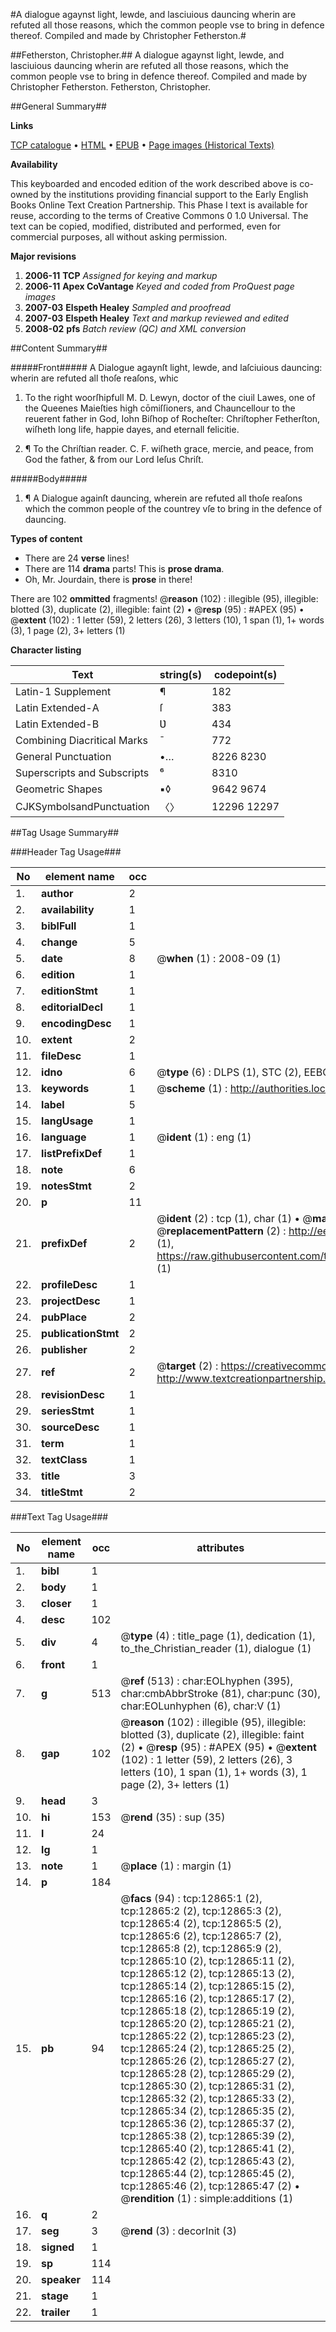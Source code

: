 #A dialogue agaynst light, lewde, and lasciuious dauncing wherin are refuted all those reasons, which the common people vse to bring in defence thereof. Compiled and made by Christopher Fetherston.#

##Fetherston, Christopher.##
A dialogue agaynst light, lewde, and lasciuious dauncing wherin are refuted all those reasons, which the common people vse to bring in defence thereof. Compiled and made by Christopher Fetherston.
Fetherston, Christopher.

##General Summary##

**Links**

[TCP catalogue](http://www.ota.ox.ac.uk/tcp/)  • 
[HTML](http://tei.it.ox.ac.uk/tcp/Texts-HTML/free/A00/A00703.html)  • 
[EPUB](http://tei.it.ox.ac.uk/tcp/Texts-EPUB/free/A00/A00703.epub) • 
[Page images (Historical Texts)](https://data.historicaltexts.jisc.ac.uk/view?pubId=eebo-99847804e&pageId=eebo-99847804e-12865-1)

**Availability**

This keyboarded and encoded edition of the
	       work described above is co-owned by the institutions
	       providing financial support to the Early English Books
	       Online Text Creation Partnership. This Phase I text is
	       available for reuse, according to the terms of Creative
	       Commons 0 1.0 Universal. The text can be copied,
	       modified, distributed and performed, even for
	       commercial purposes, all without asking permission.

**Major revisions**

1. __2006-11__ __TCP__ *Assigned for keying and markup*
1. __2006-11__ __Apex CoVantage__ *Keyed and coded from ProQuest page images*
1. __2007-03__ __Elspeth Healey__ *Sampled and proofread*
1. __2007-03__ __Elspeth Healey__ *Text and markup reviewed and edited*
1. __2008-02__ __pfs__ *Batch review (QC) and XML conversion*

##Content Summary##

#####Front#####
A Dialogue agaynſt light, lewde, and laſciuious dauncing: wherin are refuted all thoſe reaſons, whic
1. To the right woorſhipfull M. D. Lewyn, doctor of the ciuil Lawes, one of the Queenes Maieſties high cōmiſſioners, and Chauncellour to the reuerent father in God, Iohn Biſhop of Rocheſter: Chriſtopher Fetherſton, wiſheth long life, happie dayes, and eternall felicitie.

1. ¶ To the Chriſtian reader. C. F. wiſheth grace, mercie, and peace, from God the father, & from our Lord Ieſus Chriſt.

#####Body#####

1. ¶ A Dialogue againſt dauncing, wherein are refuted all thoſe reaſons which the common people of the countrey vſe to bring in the defence of dauncing.

**Types of content**

  * There are 24 **verse** lines!
  * There are 114 **drama** parts! This is **prose drama**.
  * Oh, Mr. Jourdain, there is **prose** in there!

There are 102 **ommitted** fragments! 
 @__reason__ (102) : illegible (95), illegible: blotted (3), duplicate (2), illegible: faint (2)  •  @__resp__ (95) : #APEX (95)  •  @__extent__ (102) : 1 letter (59), 2 letters (26), 3 letters (10), 1 span (1), 1+ words (3), 1 page (2), 3+ letters (1)

**Character listing**


|Text|string(s)|codepoint(s)|
|---|---|---|
|Latin-1 Supplement|¶|182|
|Latin Extended-A|ſ|383|
|Latin Extended-B|Ʋ|434|
|Combining             Diacritical Marks|̄|772|
|General Punctuation|•…|8226 8230|
|Superscripts             and Subscripts|⁶|8310|
|Geometric Shapes|▪◊|9642 9674|
|CJKSymbolsandPunctuation|〈〉|12296 12297|

##Tag Usage Summary##

###Header Tag Usage###

|No|element name|occ|attributes|
|---|---|---|---|
|1.|__author__|2||
|2.|__availability__|1||
|3.|__biblFull__|1||
|4.|__change__|5||
|5.|__date__|8| @__when__ (1) : 2008-09 (1)|
|6.|__edition__|1||
|7.|__editionStmt__|1||
|8.|__editorialDecl__|1||
|9.|__encodingDesc__|1||
|10.|__extent__|2||
|11.|__fileDesc__|1||
|12.|__idno__|6| @__type__ (6) : DLPS (1), STC (2), EEBO-CITATION (1), PROQUEST (1), VID (1)|
|13.|__keywords__|1| @__scheme__ (1) : http://authorities.loc.gov/ (1)|
|14.|__label__|5||
|15.|__langUsage__|1||
|16.|__language__|1| @__ident__ (1) : eng (1)|
|17.|__listPrefixDef__|1||
|18.|__note__|6||
|19.|__notesStmt__|2||
|20.|__p__|11||
|21.|__prefixDef__|2| @__ident__ (2) : tcp (1), char (1)  •  @__matchPattern__ (2) : ([0-9\-]+):([0-9IVX]+) (1), (.+) (1)  •  @__replacementPattern__ (2) : http://eebo.chadwyck.com/downloadtiff?vid=$1&page=$2 (1), https://raw.githubusercontent.com/textcreationpartnership/Texts/master/tcpchars.xml#$1 (1)|
|22.|__profileDesc__|1||
|23.|__projectDesc__|1||
|24.|__pubPlace__|2||
|25.|__publicationStmt__|2||
|26.|__publisher__|2||
|27.|__ref__|2| @__target__ (2) : https://creativecommons.org/publicdomain/zero/1.0/ (1), http://www.textcreationpartnership.org/docs/. (1)|
|28.|__revisionDesc__|1||
|29.|__seriesStmt__|1||
|30.|__sourceDesc__|1||
|31.|__term__|1||
|32.|__textClass__|1||
|33.|__title__|3||
|34.|__titleStmt__|2||


###Text Tag Usage###

|No|element name|occ|attributes|
|---|---|---|---|
|1.|__bibl__|1||
|2.|__body__|1||
|3.|__closer__|1||
|4.|__desc__|102||
|5.|__div__|4| @__type__ (4) : title_page (1), dedication (1), to_the_Christian_reader (1), dialogue (1)|
|6.|__front__|1||
|7.|__g__|513| @__ref__ (513) : char:EOLhyphen (395), char:cmbAbbrStroke (81), char:punc (30), char:EOLunhyphen (6), char:V (1)|
|8.|__gap__|102| @__reason__ (102) : illegible (95), illegible: blotted (3), duplicate (2), illegible: faint (2)  •  @__resp__ (95) : #APEX (95)  •  @__extent__ (102) : 1 letter (59), 2 letters (26), 3 letters (10), 1 span (1), 1+ words (3), 1 page (2), 3+ letters (1)|
|9.|__head__|3||
|10.|__hi__|153| @__rend__ (35) : sup (35)|
|11.|__l__|24||
|12.|__lg__|1||
|13.|__note__|1| @__place__ (1) : margin (1)|
|14.|__p__|184||
|15.|__pb__|94| @__facs__ (94) : tcp:12865:1 (2), tcp:12865:2 (2), tcp:12865:3 (2), tcp:12865:4 (2), tcp:12865:5 (2), tcp:12865:6 (2), tcp:12865:7 (2), tcp:12865:8 (2), tcp:12865:9 (2), tcp:12865:10 (2), tcp:12865:11 (2), tcp:12865:12 (2), tcp:12865:13 (2), tcp:12865:14 (2), tcp:12865:15 (2), tcp:12865:16 (2), tcp:12865:17 (2), tcp:12865:18 (2), tcp:12865:19 (2), tcp:12865:20 (2), tcp:12865:21 (2), tcp:12865:22 (2), tcp:12865:23 (2), tcp:12865:24 (2), tcp:12865:25 (2), tcp:12865:26 (2), tcp:12865:27 (2), tcp:12865:28 (2), tcp:12865:29 (2), tcp:12865:30 (2), tcp:12865:31 (2), tcp:12865:32 (2), tcp:12865:33 (2), tcp:12865:34 (2), tcp:12865:35 (2), tcp:12865:36 (2), tcp:12865:37 (2), tcp:12865:38 (2), tcp:12865:39 (2), tcp:12865:40 (2), tcp:12865:41 (2), tcp:12865:42 (2), tcp:12865:43 (2), tcp:12865:44 (2), tcp:12865:45 (2), tcp:12865:46 (2), tcp:12865:47 (2)  •  @__rendition__ (1) : simple:additions (1)|
|16.|__q__|2||
|17.|__seg__|3| @__rend__ (3) : decorInit (3)|
|18.|__signed__|1||
|19.|__sp__|114||
|20.|__speaker__|114||
|21.|__stage__|1||
|22.|__trailer__|1||
